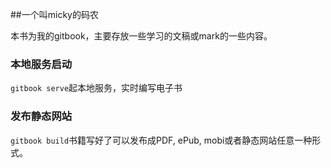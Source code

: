 ##一个叫micky的码农

本书为我的gitbook，主要存放一些学习的文稿或mark的一些内容。


### 本地服务启动
`gitbook serve`起本地服务，实时编写电子书

### 发布静态网站
`gitbook build`书籍写好了可以发布成PDF, ePub, mobi或者静态网站任意一种形式。




